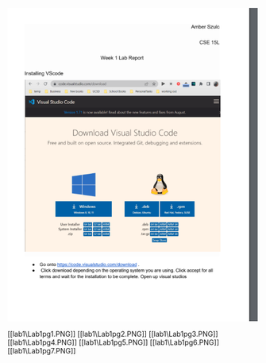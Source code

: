 
![](Lab1pg1.PNG)

[[lab1\Lab1pg1.PNG]]
[[lab1\Lab1pg2.PNG]]
[[lab1\Lab1pg3.PNG]]
[[lab1\Lab1pg4.PNG]]
[[lab1\Lab1pg5.PNG]]
[[lab1\Lab1pg6.PNG]]
[[lab1\Lab1pg7.PNG]]
